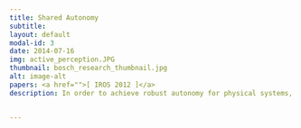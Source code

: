 ```yaml
---
title: Shared Autonomy
subtitle:
layout: default
modal-id: 3
date: 2014-07-16
img: active_perception.JPG
thumbnail: bosch_research_thumbnail.jpg
alt: image-alt
papers: <a href="">[ IROS 2012 ]</a>
description: In order to achieve robust autonomy for physical systems, these systems should be capable of failure free operations for long durations of time or fail gracefully. 


---
```

